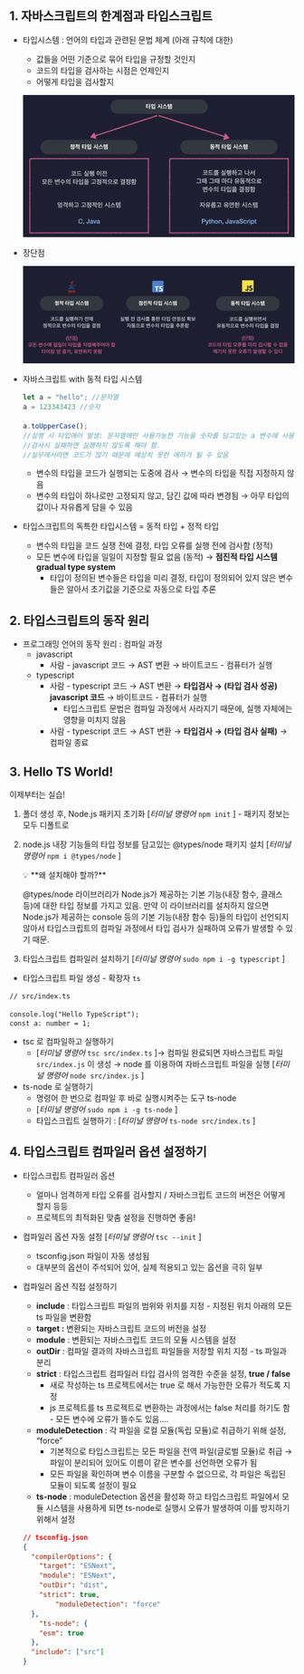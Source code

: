 ## 1. 자바스크립트의 한계점과 타입스크립트

- 타입시스템 : 언어의 타입과 관련된 문법 체계 (아래 규칙에 대한)
    - 값들을 어떤 기준으로 묶어 타입을 규정할 것인지
    - 코드의 타입을 검사하는 시점은 언제인지
    - 어떻게 타입을 검사할지
    
    ![section01-01.png](./img/section01-01.png)
    
- 장단점
    
   ![section01-02.png](./img/section01-02.png)
    
- 자바스크립트 with 동적 타입 시스템
    
    ```jsx
    let a = "hello"; //문자열
    a = 123343423 //숫자
    
    a.toUpperCase();
    //실행 시 타입에러 발생: 문자열에만 사용가능한 기능을 숫자를 담고있는 a 변수에 사용했기 때문
    //검사시 실패하면 실행하지 않도록 해야 함.
    //실무에서라면 코드가 많기 때문에 예상치 못한 에러가 될 수 있음
    ```
    
    - 변수의 타입을 코드가 실행되는 도중에 검사 → 변수의 타입을 직접 지정하지 않음
    - 변수의 타입이 하나로만 고정되지 않고, 담긴 값에 따라 변경됨 → 아무 타입의 값이나 자유롭게 담을 수 있음
- 타입스크립트의 독특한 타입시스템 = 동적 타입 + 정적 타입
    - 변수의 타입을 코드 실쟁 전에 결정, 타입 오류를 실행 전에 검사함 (정적)
    - 모든 변수에 타입을 일일이 지정할 필요 없음 (동적) → **점진적 타입 시스템 gradual type system**
        - 타입이 정의된 변수들은 타입을 미리 결정, 타입이 정의되어 있지 않은 변수들은 알아서 초기값을 기준으로 자동으로 타입 추론

## 2. 타입스크립트의 동작 원리

- 프로그래밍 언어의 동작 원리 : 컴파일 과정
    - javascript
        - 사람 - javascript 코드 → AST 변환 → 바이트코드 - 컴퓨터가 실행
    - typescript
        - 사람 - typescript 코드 → AST 변환 → **타입검사 → (타입 검사 성공) javascript 코드** → 바이트코드 - 컴퓨터가 실행
            - 타입스크립트 문법은 컴파일 과정에서 사라지기 때문에, 실행 자체에는 영향을 미치지 않음
        - 사람 - typescript 코드 → AST 변환 → **타입검사 → (타입 검사 실패)** → 컴파일 종료

## 3. Hello TS World!

이제부터는 실습!

1. 폴더 생성 후, Node.js 패키지 초기화 [*터미널 명령어* `npm init` ] - 패키지 정보는 모두 디폴트로
2. node.js 내장 기능들의 타입 정보를 담고있는 @types/node 패키지 설치 [*터미널 명령어*  `npm i @types/node` ]
    
    <aside>
    💡 **왜 설치해야 할까?**
    
    @types/node 라이브러리가 Node.js가 제공하는 기본 기능(내장 함수, 클래스 등)에 대한 타입 정보를 가지고 있음. 만약 이 라이브러리를 설치하지 않으면 Node.js가 제공하는 console 등의 기본 기능(내장 함수 등)들의 타입이 선언되지 않아서 타입스크립트의 컴파일 과정에서 타입 검사가 실패하여 오류가 발생할 수 있기 때문.
    
    </aside>
    
3. 타입스크립트 컴파일러 설치하기 [*터미널 명령어*  `sudo npm i -g typescript` ]

- 타입스크립트 파일 생성 - 확장자 `ts`

```tsx
// src/index.ts

console.log("Hello TypeScript");
const a: number = 1;
```

- tsc 로 컴파일하고 실행하기
    - [*터미널 명령어*  `tsc src/index.ts` ]→ 컴파일 완료되면 자바스크립트 파일 `src/index.js` 이 생성 → node 를 이용하여 자바스크립트 파일을 실행 [*터미널 명령어* `node src/index.js` ]
- ts-node 로 실행하기
    - 명령어 한 번으로 컴파일 후 바로 실행시켜주는 도구 ts-node
    - [*터미널 명령어* `sudo npm i -g ts-node` ]
    - 타입스크립트 실행하기 : [*터미널 명령어*  `ts-node src/index.ts` ]


## 4. 타입스크립트 컴파일러 옵션 설정하기

- 타입스크립트 컴파일러 옵션
    - 얼마나 엄격하게 타입 오류를 검사할지 / 자바스크립트 코드의 버전은 어떻게 할지 등등
    - 프로젝트의 최적화된 맞춤 설정을 진행하면 좋음!
- 컴파일러 옵션 자동 설정 [*터미널 명령어* `tsc --init` ]
    - tsconfig.json 파일이 자동 생성됨
    - 대부분의 옵션이 주석되어 있어, 실제 적용되고 있는 옵션을 극히 일부
- 컴파일러 옵션 직접 설정하기
    - **include** : 타입스크립트 파일의 범위와 위치를 지정 - 지정된 위치 아래의 모든 ts 파일을 변환함
    - **target :** 변환되는 자바스크립트 코드의 버전을 설정
    - **module** : 변환되는 자바스크립트 코드의 모듈 시스템을 설정
    - **outDir** : 컴파일 결과의 자바스크립트 파일들을 저장할 위치 지정 - ts 파일과 분리
    - **strict** : 타입스크립트 컴파일러 타입 검사의 엄격한 수준을 설정, **true / false**
        - 새로 작성하는 ts 프로젝트에서는 true 로 해서 가능한한 오류가 적도록 지정
        - js 프로젝트를 ts 프로젝트로 변환하는 과정에서는 false 처리를 하기도 함 - 모든 변수에 오류가 뜰수도 있음….
    - **moduleDetection** : 각 파일을 로컬 모듈(독립 모듈)로 취급하기 위해 설정, “force”
        - 기본적으로 타입스크립트는 모든 파일을 전역 파일(글로벌 모듈)로 취급 → 파일이 분리되어 있어도 이름이 같은 변수를 선언하면 오류가 됨
        - 모든 파일을 확인하며 변수 이름을 구분할 수 없으므로, 각 파일은 독립된 모듈이 되도록 설정이 필요
    - **ts-node** : moduleDetection 옵션을 활성화 하고 타입스크립트 파일에서 모듈 시스템을 사용하게 되면 ts-node로 실행시 오류가 발생하여 이를 방지하기 위해서 설정
    
    ```json
    // tsconfig.json
    {
      "compilerOptions": {
        "target": "ESNext",
        "module": "ESNext",
        "outDir": "dist",
        "strict": true,
    		"moduleDetection": "force"
      },
    	"ts-node": {
        "esm": true
      },
      "include": ["src"]
    }
    ```